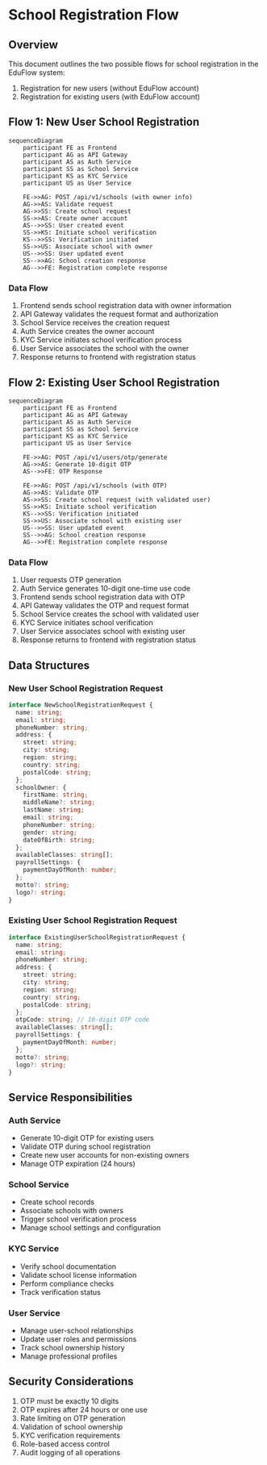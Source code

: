 # School Registration Flow

## Overview
This document outlines the two possible flows for school registration in the EduFlow system:
1. Registration for new users (without EduFlow account)
2. Registration for existing users (with EduFlow account)

## Flow 1: New User School Registration

```mermaid
sequenceDiagram
    participant FE as Frontend
    participant AG as API Gateway
    participant AS as Auth Service
    participant SS as School Service
    participant KS as KYC Service
    participant US as User Service

    FE->>AG: POST /api/v1/schools (with owner info)
    AG->>AS: Validate request
    AG->>SS: Create school request
    SS->>AS: Create owner account
    AS-->>SS: User created event
    SS->>KS: Initiate school verification
    KS-->>SS: Verification initiated
    SS->>US: Associate school with owner
    US-->>SS: User updated event
    SS-->>AG: School creation response
    AG-->>FE: Registration complete response
```

### Data Flow
1. Frontend sends school registration data with owner information
2. API Gateway validates the request format and authorization
3. School Service receives the creation request
4. Auth Service creates the owner account
5. KYC Service initiates school verification process
6. User Service associates the school with the owner
7. Response returns to frontend with registration status

## Flow 2: Existing User School Registration

```mermaid
sequenceDiagram
    participant FE as Frontend
    participant AG as API Gateway
    participant AS as Auth Service
    participant SS as School Service
    participant KS as KYC Service
    participant US as User Service

    FE->>AG: POST /api/v1/users/otp/generate
    AG->>AS: Generate 10-digit OTP
    AS-->>FE: OTP Response
    
    FE->>AG: POST /api/v1/schools (with OTP)
    AG->>AS: Validate OTP
    AS->>SS: Create school request (with validated user)
    SS->>KS: Initiate school verification
    KS-->>SS: Verification initiated
    SS->>US: Associate school with existing user
    US-->>SS: User updated event
    SS-->>AG: School creation response
    AG-->>FE: Registration complete response
```

### Data Flow
1. User requests OTP generation
2. Auth Service generates 10-digit one-time use code
3. Frontend sends school registration data with OTP
4. API Gateway validates the OTP and request format
5. School Service creates the school with validated user
6. KYC Service initiates school verification
7. User Service associates school with existing user
8. Response returns to frontend with registration status

## Data Structures

### New User School Registration Request
```typescript
interface NewSchoolRegistrationRequest {
  name: string;
  email: string;
  phoneNumber: string;
  address: {
    street: string;
    city: string;
    region: string;
    country: string;
    postalCode: string;
  };
  schoolOwner: {
    firstName: string;
    middleName?: string;
    lastName: string;
    email: string;
    phoneNumber: string;
    gender: string;
    dateOfBirth: string;
  };
  availableClasses: string[];
  payrollSettings: {
    paymentDayOfMonth: number;
  };
  motto?: string;
  logo?: string;
}
```

### Existing User School Registration Request
```typescript
interface ExistingUserSchoolRegistrationRequest {
  name: string;
  email: string;
  phoneNumber: string;
  address: {
    street: string;
    city: string;
    region: string;
    country: string;
    postalCode: string;
  };
  otpCode: string; // 10-digit OTP code
  availableClasses: string[];
  payrollSettings: {
    paymentDayOfMonth: number;
  };
  motto?: string;
  logo?: string;
}
```

## Service Responsibilities

### Auth Service
- Generate 10-digit OTP for existing users
- Validate OTP during school registration
- Create new user accounts for non-existing owners
- Manage OTP expiration (24 hours)

### School Service
- Create school records
- Associate schools with owners
- Trigger school verification process
- Manage school settings and configuration

### KYC Service
- Verify school documentation
- Validate school license information
- Perform compliance checks
- Track verification status

### User Service
- Manage user-school relationships
- Update user roles and permissions
- Track school ownership history
- Manage professional profiles

## Security Considerations
1. OTP must be exactly 10 digits
2. OTP expires after 24 hours or one use
3. Rate limiting on OTP generation
4. Validation of school ownership
5. KYC verification requirements
6. Role-based access control
7. Audit logging of all operations 